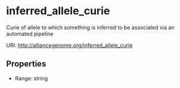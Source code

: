 # inferred_allele_curie

Curie of allele to which something is inferred to be associated via an automated pipeline

URI: http://alliancegenome.org/inferred_allele_curie



<!-- no inheritance hierarchy -->


## Properties

 * Range: string


